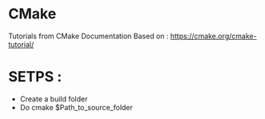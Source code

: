 # CMake
Tutorials from CMake Documentation
Based on : https://cmake.org/cmake-tutorial/

# SETPS : 
* Create a build folder 
* Do cmake $Path_to_source_folder 
